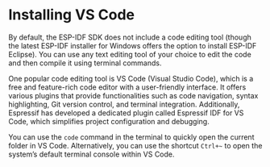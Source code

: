 # Installing VS Code
By default, the ESP-IDF SDK does not include a code editing tool (though
the latest ESP-IDF installer for Windows offers the option to install
ESP-IDF Eclipse). You can use any text editing tool of your choice to
edit the code and then compile it using terminal commands.

One popular code editing tool is VS Code (Visual Studio Code), which is
a free and feature-rich code editor with a user-friendly interface. It
offers various plugins that provide functionalities such as code
navigation, syntax highlighting, Git version control, and terminal
integration. Additionally, Espressif has developed a dedicated plugin
called Espressif IDF for VS Code, which simplifies project configuration
and debugging.

You can use the `code` command in the terminal to quickly open the current folder in VS Code. Alternatively, you can use the shortcut `Ctrl+~` to open the system’s default terminal console within VS Code.
